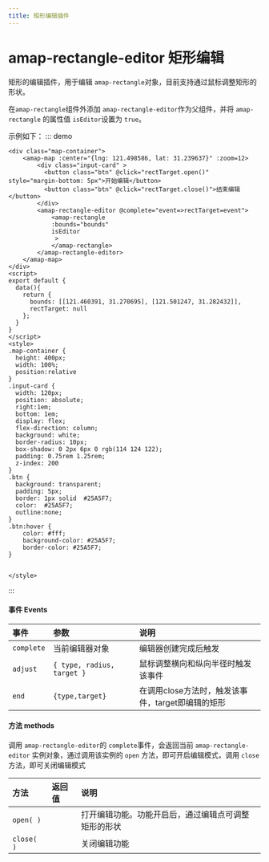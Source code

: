 ```yaml
---
title: 矩形编辑插件
---
```

# amap-rectangle-editor 矩形编辑
 矩形的编辑插件，用于编辑 `amap-rectangle`对象，目前支持通过鼠标调整矩形的形状。

 在`amap-rectangle`组件外添加 `amap-rectangle-editor`作为父组件，并将 `amap-rectangle` 的属性值  `isEditor`设置为 `true`。


 示例如下：
::: demo 
```vue
<div class="map-container">
    <amap-map :center="{lng: 121.498586, lat: 31.239637}" :zoom=12>
        <div class="input-card" >
          <button class="btn" @click="rectTarget.open()" style="margin-bottom: 5px">开始编辑</button> 
          <button class="btn" @click="rectTarget.close()">结束编辑</button> 
        </div>
        <amap-rectangle-editor @complete="event=>rectTarget=event">
            <amap-rectangle 
            :bounds="bounds"
            isEditor
             >
            </amap-rectangle>
        </amap-rectangle-editor>
    </amap-map>
</div>
<script>
export default {
  data(){
    return {
      bounds: [[121.460391, 31.270695], [121.501247, 31.282432]],
      rectTarget: null
    };
  }
}
</script>
<style>
.map-container {
  height: 400px;
  width: 100%;
  position:relative
}
.input-card {
  width: 120px; 
  position: absolute; 
  right:1em;
  bottom: 1em;
  display: flex;
  flex-direction: column;
  background: white;
  border-radius: 10px;
  box-shadow: 0 2px 6px 0 rgb(114 124 122);
  padding: 0.75rem 1.25rem;
  z-index: 200
}
.btn {
  background: transparent;
  padding: 5px;
  border: 1px solid  #25A5F7;
  color:  #25A5F7;
  outline:none;
}
.btn:hover {
    color: #fff;
    background-color: #25A5F7;
    border-color: #25A5F7;
}


</style>
```
:::
#### 事件 Events
| 事件         | 参数                                                         | 说明                                                         |
| :----------- | :----------------------------------------------------------- | :----------------------------------------------------------- |
| `complete`    | 当前编辑器对象  | 编辑器创建完成后触发 |
| `adjust`     |	 `{ type, radius, target }` | 鼠标调整横向和纵向半径时触发该事件   |
| `end`        | `{type,target}`                        | 在调用close方法时，触发该事件，target即编辑的矩形 |

#### 方法 methods

调用 `amap-rectangle-editor`的 `complete`事件，会返回当前 `amap-rectangle-editor` 实例对象，通过调用该实例的 `open` 方法，即可开启编辑模式，调用 `close` 方法，即可关闭编辑模式

| 方法       | 返回值 | 说明                                                         |
| :--------- | :----- | :----------------------------------------------------------- |
| `open( )`  |        | 打开编辑功能。功能开启后，通过编辑点可调整矩形的形状 |
| `close( )` |        | 关闭编辑功能                                                 |
